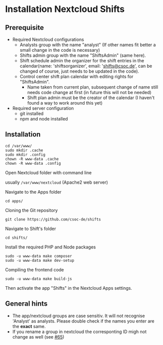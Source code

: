 # Installation Nextcloud Shifts

## Prerequisite

* Required Nextcloud configurations
    * Analysts group with the name "analyst" (If other names fit better a small change in the code is necessary)
    * Shifts admin group with the name "ShiftsAdmin" (same here).
    * Shift schedule admin the organizer for the shift entries in the calendar(name: 'shiftsorganizer', email: 'shifts@csoc.de', can be changed of course, just needs to be updated in the code).
    * Control center shift plan calendar with editing rights for "ShiftsAdmin".
        * Name taken from current plan, subsequent change of name still needs code change at first (in future this will not be needed)
        * Shift plan admin must be the creator of the calendar (I haven't found a way to work around this yet)
* Required server configuration
    * git installed
    * npm and node installed

## Installation

```
cd /var/www/
sudo mkdir .cache
sudo mkdir .config
chown -R www-data .cache
chown -R www-data .config
```

Open Nextcloud folder with command line

usually `/var/www/nextcloud` (Apache2 web server)

Navigate to the Apps folder

```
cd apps/
```

Cloning the Git repository

```
git clone https://github.com/csoc-de/shifts
```

Navigate to Shift's folder

```
cd shifts/
```

Install the required PHP and Node packages

```
sudo -u www-data make composer
sudo -u www-data make dev-setup
```

Compiling the frontend code

```
sudo -u www-data make build-js
```

Then activate the app "Shifts" in the Nextcloud Apps settings.

## General hints
- The app/nextcloud groups are case sensitiv. It will not recognise 'Analyst' as analysts. Please double check if the names you enter are the **exact** same.
- If you rename a group in nextcloud the corresponting ID migh not change as well (see [#65](https://github.com/csoc-de/Shifts/issues/65))
